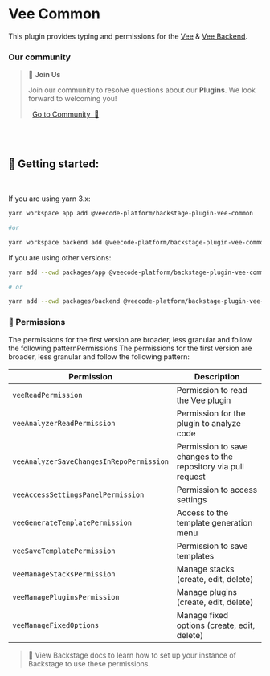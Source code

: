 # Vee Common


This plugin provides typing and permissions for the  [Vee](https://platform.vee.codes/plugin/vee/)  & [Vee Backend](https://github.com/veecode-platform/platform-backstage-plugins/blob/master/plugins/vee-backend/README.md).


### Our community

> 💬  **Join Us**
>
> Join our community to resolve questions about our **Plugins**. We look forward to welcoming you! <br>
>
>    [Go to Community  🚀](https://github.com/orgs/veecode-platform/discussions)

<br><br>

## 🚀 Getting started: 

<br>

If you are using yarn 3.x:

```bash
yarn workspace app add @veecode-platform/backstage-plugin-vee-common

#or

yarn workspace backend add @veecode-platform/backstage-plugin-vee-common
```

If you are using other versions:

```bash
yarn add --cwd packages/app @veecode-platform/backstage-plugin-vee-common

# or

yarn add --cwd packages/backend @veecode-platform/backstage-plugin-vee-common

```

### 🔐 Permissions<br> 
The permissions for the first version are broader, less granular and follow the following patternPermissions
The permissions for the first version are broader, less granular and follow the following pattern:

| Permission                               | Description                                              |
|------------------------------------------|----------------------------------------------------------|
| `veeReadPermission`                      | Permission to read the Vee plugin                        |
| `veeAnalyzerReadPermission`              | Permission for the plugin to analyze code                |
| `veeAnalyzerSaveChangesInRepoPermission` | Permission to save changes to the repository via pull request |
| `veeAccessSettingsPanelPermission`       | Permission to access settings                            |
| `veeGenerateTemplatePermission`          | Access to the template generation menu                   |
| `veeSaveTemplatePermission`              | Permission to save templates                             |
| `veeManageStacksPermission`              | Manage stacks (create, edit, delete)                     |
| `veeManagePluginsPermission`             | Manage plugins (create, edit, delete)                    |
| `veeManageFixedOptions`                  | Manage fixed options (create, edit, delete)              |



> 🚨 View Backstage docs to learn how to set up your instance of Backstage to use these permissions.
